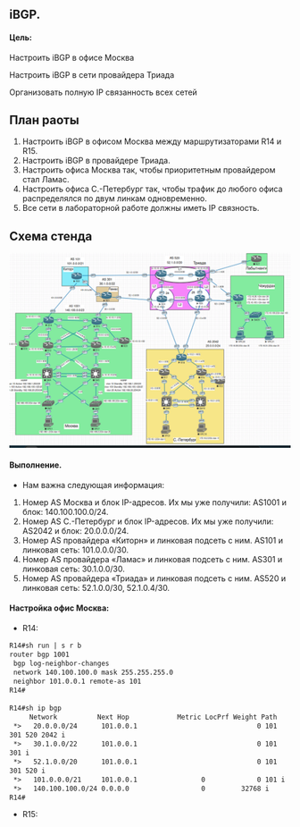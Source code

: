 
## iBGP.

#### Цель:

Настроить iBGP в офисе Москва

Настроить iBGP в сети провайдера Триада

Организовать полную IP связанность всех сетей

## План раоты

1. Настроить iBGP в офисом Москва между маршрутизаторами R14 и R15.
2. Настроить iBGP в провайдере Триада.
3. Настроить офиса Москва так, чтобы приоритетным провайдером стал Ламас.
4. Настроить офиса С.-Петербург так, чтобы трафик до любого офиса распределялся по двум линкам одновременно.
5. Все сети в лабораторной работе должны иметь IP связность.


##  Схема стенда 

![](ibgp.png)

#### Выполнение.

* Нам важна следующая информация:
1. Номер AS Москва и блок IP-адресов. Их мы уже получили: AS1001 и блок: 140.100.100.0/24.
2. Номер AS С.-Петербург и блок IP-адресов. Их мы уже получили: AS2042 и блок: 20.0.0.0/24.
3. Номер AS провайдера «Киторн» и линковая подсеть с ним. AS101 и линковая сеть: 101.0.0.0/30.
4. Номер AS провайдера «Ламас» и линковая подсеть с ним. AS301 и линковая сеть: 30.1.0.0/30.
5. Номер AS провайдера «Триада» и линковая подсеть с ним. AS520 и линковая сеть: 52.1.0.0/30, 52.1.0.4/30.

#### Настройка офис Москва:


* R14:

```
R14#sh run | s r b
router bgp 1001
 bgp log-neighbor-changes
 network 140.100.100.0 mask 255.255.255.0
 neighbor 101.0.0.1 remote-as 101
R14#

R14#sh ip bgp 
     Network          Next Hop            Metric LocPrf Weight Path
 *>   20.0.0.0/24      101.0.0.1                              0 101 301 520 2042 i
 *>   30.1.0.0/22      101.0.0.1                              0 101 301 i
 *>   52.1.0.0/20      101.0.0.1                              0 101 301 520 i
 *>   101.0.0.0/21     101.0.0.1                0             0 101 i
 *>   140.100.100.0/24 0.0.0.0                  0         32768 i
R14#
```

* R15:
